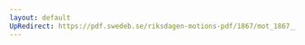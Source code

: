 ```yaml
---
layout: default
UpRedirect: https://pdf.swedeb.se/riksdagen-motions-pdf/1867/mot_1867__ak__00174/mot_1867__ak__00174_003.pdf
---
```


